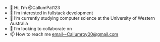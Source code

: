 - 👋 Hi, I’m @CallumPat123
- 👀 I’m interested in fullstack development
- 🌱 I’m currently studying computer science at the University of Western Australia
- 💞️ I’m looking to collaborate on 
- 📫 How to reach me email--Callumroy00@gmail.com

<!---
CallumPat123/CallumPat123 is a ✨ special ✨ repository because its `README.md` (this file) appears on your GitHub profile.
You can click the Preview link to take a look at your changes.
--->


